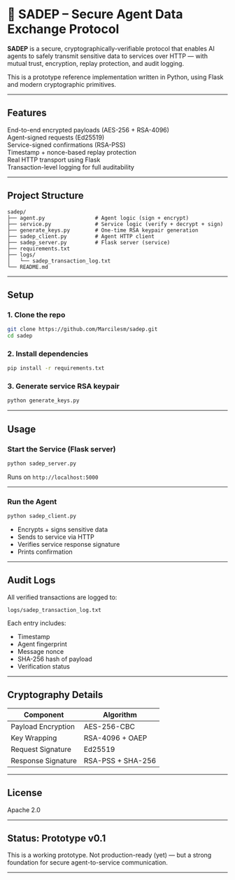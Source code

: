 # 🔐 SADEP – Secure Agent Data Exchange Protocol

**SADEP** is a secure, cryptographically-verifiable protocol that enables AI agents to safely transmit sensitive data to services over HTTP — with mutual trust, encryption, replay protection, and audit logging.

This is a prototype reference implementation written in Python, using Flask and modern cryptographic primitives.

---

## Features

End-to-end encrypted payloads (AES-256 + RSA-4096)  
Agent-signed requests (Ed25519)  
Service-signed confirmations (RSA-PSS)  
Timestamp + nonce-based replay protection  
Real HTTP transport using Flask  
Transaction-level logging for full auditability  

---

## Project Structure

```
sadep/
├── agent.py                # Agent logic (sign + encrypt)
├── service.py              # Service logic (verify + decrypt + sign)
├── generate_keys.py        # One-time RSA keypair generation
├── sadep_client.py         # Agent HTTP client
├── sadep_server.py         # Flask server (service)
├── requirements.txt
├── logs/
│   └── sadep_transaction_log.txt
└── README.md
```

---

## Setup

### 1. Clone the repo

```bash
git clone https://github.com/Marcilesm/sadep.git
cd sadep
```

### 2. Install dependencies

```bash
pip install -r requirements.txt
```

### 3. Generate service RSA keypair

```bash
python generate_keys.py
```

---

## Usage

### Start the Service (Flask server)

```bash
python sadep_server.py
```

Runs on `http://localhost:5000`

---

### Run the Agent

```bash
python sadep_client.py
```

- Encrypts + signs sensitive data
- Sends to service via HTTP
- Verifies service response signature
- Prints confirmation

---

## Audit Logs

All verified transactions are logged to:

```
logs/sadep_transaction_log.txt
```

Each entry includes:
- Timestamp
- Agent fingerprint
- Message nonce
- SHA-256 hash of payload
- Verification status

---

## Cryptography Details

| Component         | Algorithm           |
|------------------|---------------------|
| Payload Encryption | AES-256-CBC         |
| Key Wrapping       | RSA-4096 + OAEP     |
| Request Signature  | Ed25519             |
| Response Signature | RSA-PSS + SHA-256   |

---

## License

Apache 2.0

---

## Status: Prototype v0.1

This is a working prototype. Not production-ready (yet) — but a strong foundation for secure agent-to-service communication.

---
